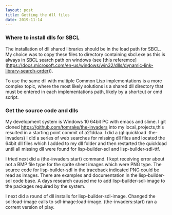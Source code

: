```yaml
---
layout: post
title: Getting the dll files
date: 2019-11-14
---
```

### Where to install dlls for SBCL

The installation of dll shared libraries should be in the load path for SBCL.
My choice was to copy these files to directory containing sbcl.exe as this is always in SBCL search path on windows (see [this referemce] (https://docs.microsoft.com/en-us/windows/win32/dlls/dynamic-link-library-search-order)).

To use the same dll with multiple Common Lisp implementations is a more complex topic, where the most likely solutions is a shared dll directory that must be entered in each implementations path, likely by a shortcut or cmd script.

### Get the source code and dlls

My development system is Windows 10 64bit PC with emacs and slime.
I git cloned https://github.com/tomrake/the-invaders into my local_projects,this resulted in a starting point commit of a21ddaa.
I did a (ql:quickload :the-invaders)
I did a series of web searches for missing dll files and located the 64bit dll files which I added to my dll folder and then restarted the quickload until all missing dll were found for lisp-builder-sdl and lisp-builder-sdl-ttf.

I tried next did a (the-invaders:start) command.
I kept receiving error about not a BMP file type for the sprite sheet images which were PNG type.
The source code for lisp-builder-sdl in the traceback indicated PNG could be read as images.
There are examples and documentation in the lisp-builder-sdl code base.
A days research caused me to add lisp-builder-sdl-image to the packages required by the system.

I next did a round of dll installs for lisp-builder-sdl-image.
Changed the sdl:load-image calls to sdl-image:load-image.
(the-invaders:start) ran a corrent version of play.

